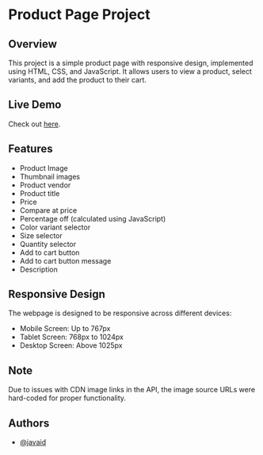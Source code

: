 # Product Page Project

## Overview

This project is a simple product page with responsive design, implemented using HTML, CSS, and JavaScript. It allows users to view a product, select variants, and add the product to their cart.

## Live Demo

Check out  [here](https://mmtojd.netlify.app/).

## Features

- Product Image
- Thumbnail images
- Product vendor
- Product title
- Price
- Compare at price
- Percentage off (calculated using JavaScript)
- Color variant selector
- Size selector
- Quantity selector
- Add to cart button
- Add to cart button message
- Description

## Responsive Design

The webpage is designed to be responsive across different devices:

- Mobile Screen: Up to 767px
- Tablet Screen: 768px to 1024px
- Desktop Screen: Above 1025px

## Note

Due to issues with CDN image links in the API, the image source URLs were hard-coded for proper functionality.


## Authors

- [@javaid](https://www.github.com/javaid14)
